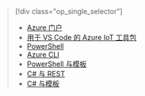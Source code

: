 > [!div class="op_single_selector"]
>- [Azure 门户](../articles/iot-hub/iot-hub-create-through-portal.md)
>- [用于 VS Code 的 Azure IoT 工具包](../articles/iot-hub/iot-hub-create-use-iot-toolkit.md)
>- [PowerShell](../articles/iot-hub/iot-hub-create-using-powershell.md)
>- [Azure CLI](../articles/iot-hub/iot-hub-create-using-cli.md)
>- [PowerShell 与模板](../articles/iot-hub/iot-hub-rm-template-powershell.md)
>- [C# 与 REST](../articles/iot-hub/iot-hub-rm-rest.md)
>- [C# 与模板](../articles/iot-hub/iot-hub-rm-template.md)